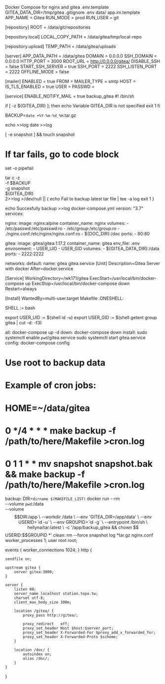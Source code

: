 Docker Compose for nginx and gitea
.env.template
GITEA_DATA_DIR=/tmp/gitea
.gitignore
.env
data/
app.ini.template
APP_NAME = Gitea
RUN_MODE = prod
RUN_USER = git

[repository]
ROOT = /data/git/repositories

[repository.local]
LOCAL_COPY_PATH = /data/gitea/tmp/local-repo

[repository.upload]
TEMP_PATH = /data/gitea/uploads

[server]
APP_DATA_PATH    = /data/gitea
DOMAIN           = 0.0.0.0
SSH_DOMAIN       = 0.0.0.0
HTTP_PORT        = 3000
ROOT_URL         = http://0.0.0.0/gitea/
DISABLE_SSH      = false
START_SSH_SERVER = true
SSH_PORT         = 2222
SSH_LISTEN_PORT  = 2222
OFFLINE_MODE     = false

[mailer]
ENABLED        = true
FROM           = 
MAILER_TYPE    = smtp
HOST           = 
IS_TLS_ENABLED = true
USER           = 
PASSWD         = 

[service]
ENABLE_NOTIFY_MAIL = true
backup_gitea
#! /bin/sh

if [ -z ${GITEA_DIR} ]; then
    echo Variable GITEA_DIR is not specified
    exit 1
fi

BACKUP=`date +%Y-%m-%d_%H`.tar.gz

echo >>log
date >>log

[ -e snapshot ] && touch snapshot

# If tar fails, go to code block
set -o pipefail

tar c -z \
  -f $BACKUP \
  -g snapshot \
  ${GITEA_DIR} \
  2>>log >/dev/null || {
  echo Fail to backup latest tar file | tee -a log
  exit 1
}

echo Succesfully backup >>log
docker-compose.yml
version: "3.7"
services:

  nginx:
    image: nginx:alpine
    container_name: nginx
    volumes:
      - /etc/passwd:/etc/passwd:ro 
      - /etc/group:/etc/group:ro
      - ./nginx.conf:/etc/nginx/nginx.conf:ro
      - ${DOC_DIR}:/doc
    ports:
      - 80:80

  gitea:
    image: gitea/gitea:1.17.2
    container_name: gitea
    env_file: .env
    environment:
      - USER_UID
      - USER_GID
    volumes:
      - ${GITEA_DATA_DIR}:/data
    ports:
      - 2222:2222

networks:
  default:
    name: gitea
gitea.service
[Unit]
Description=Gitea Server with docker
After=docker.service

[Service]
WorkingDirectory=/wk171/gitea
ExecStart=/usr/local/bin/docker-compose up
ExecStop=/usr/local/bin/docker-compose down
Restart=always

[Install]
WantedBy=multi-user.target
Makefile
.ONESHELL:

SHELL := bash

export USER_UID := $(shell id -u)
export USER_GID := $(shell getent group gitea | cut -d: -f3)

all:
	docker-compose up -d
down:
	docker-compose down
install:
	sudo systemctl enable `pwd`/gitea.service
	sudo systemctl start gitea.service
config:
	docker-compose config

# Use root to backup data
# Example of cron jobs:
#   HOME=~/data/gitea
#	0 */4 * * * make backup -f /path/to/here/Makefile >cron.log
#	0 1   1 * * mv snapshot snapshot.bak && make backup -f /path/to/here/Makefile >cron.log
backup:
	DIR=`dirname $(MAKEFILE_LIST)`
	docker run --rm \
	  --volume `pwd`:/data \
	  --volume $$DIR:/app \
	  --workdir /data \
	  --env 'GITEA_DIR=/app/data' \
	  --env USERID=`id -u` \
	  --env GROUPID=`id -g` \
	  --entrypoint /bin/sh \
	  hellyna/tar:latest \
	  -c '/app/backup_gitea && chown $$USERID:$$GROUPID *'
clean:
	rm --force snapshot log *tar.gz
nginx.conf
worker_processes 1;
user root root;

events { worker_connections 1024; }
http {

    sendfile on;

    upstream gitea {
        server gitea:3000;
    }

    server {
        listen 80;
        server_name localhost station.topo.tw;
        charset utf-8;
        client_max_body_size 300m;

        location /gitea/ {
            proxy_pass http://gitea/;

            proxy_redirect   off;
            proxy_set_header Host $host:$server_port;
            proxy_set_header X-Forwarded-For $proxy_add_x_forwarded_for;
            proxy_set_header X-Forwarded-Proto $scheme;
        }

        location /doc/ {
            autoindex on;
            alias /doc/;
        }
    }
}
